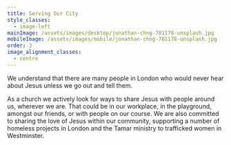 ```yaml
---
title: Serving Our City
style_classes:
  - image-left
mainImage: /assets/images/desktop/jonathan-chng-701178-unsplash.jpg
mobileImage: /assets/images/mobile/jonathan-chng-701178-unsplash.jpg
order: 3
image_alignment_classes:
  - centre
---
```

We understand that there are many people in London who would never hear about Jesus unless we go out and tell them.

As a church we actively look for ways to share Jesus with people around us, wherever we are. That could be in our workplace, in the playground, amongst our friends, or with people on our course. We are also committed to sharing the love of Jesus within our community, supporting a number of homeless projects in London and the Tamar ministry to trafficked women in Westminster.
